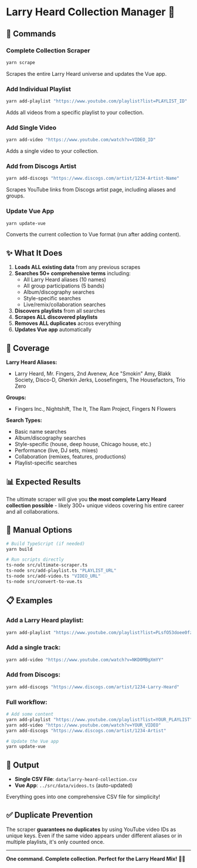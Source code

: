 # Larry Heard Collection Manager 🎵

## 🚀 Commands

### **Complete Collection Scraper**
```bash
yarn scrape
```
Scrapes the entire Larry Heard universe and updates the Vue app.

### **Add Individual Playlist**
```bash
yarn add-playlist "https://www.youtube.com/playlist?list=PLAYLIST_ID"
```
Adds all videos from a specific playlist to your collection.

### **Add Single Video**
```bash
yarn add-video "https://www.youtube.com/watch?v=VIDEO_ID"
```
Adds a single video to your collection.

### **Add from Discogs Artist**
```bash
yarn add-discogs "https://www.discogs.com/artist/1234-Artist-Name"
```
Scrapes YouTube links from Discogs artist page, including aliases and groups.

### **Update Vue App**
```bash
yarn update-vue
```
Converts the current collection to Vue format (run after adding content).

## ✨ What It Does

1. **Loads ALL existing data** from any previous scrapes
2. **Searches 50+ comprehensive terms** including:
   - All Larry Heard aliases (10 names)
   - All group participations (5 bands)
   - Album/discography searches
   - Style-specific searches
   - Live/remix/collaboration searches
3. **Discovers playlists** from all searches
4. **Scrapes ALL discovered playlists**
5. **Removes ALL duplicates** across everything
6. **Updates Vue app** automatically

## 🎯 Coverage

**Larry Heard Aliases:**
- Larry Heard, Mr. Fingers, 2nd Avenew, Ace "Smokin" Amy, Blakk Society, Disco-D, Gherkin Jerks, Loosefingers, The Housefactors, Trio Zero

**Groups:**
- Fingers Inc., Nightshift, The It, The Ram Project, Fingers N Flowers

**Search Types:**
- Basic name searches
- Album/discography searches
- Style-specific (house, deep house, Chicago house, etc.)
- Performance (live, DJ sets, mixes)
- Collaboration (remixes, features, productions)
- Playlist-specific searches

## 📊 Expected Results

The ultimate scraper will give you **the most complete Larry Heard collection possible** - likely 300+ unique videos covering his entire career and all collaborations.

## 🔧 Manual Options

```bash
# Build TypeScript (if needed)
yarn build

# Run scripts directly
ts-node src/ultimate-scraper.ts
ts-node src/add-playlist.ts "PLAYLIST_URL"
ts-node src/add-video.ts "VIDEO_URL"
ts-node src/convert-to-vue.ts
```

## 📋 Examples

### Add a Larry Heard playlist:
```bash
yarn add-playlist "https://www.youtube.com/playlist?list=PLsfO53doee0fzd6hDScc13_DNiCXbKHl8"
```

### Add a single track:
```bash
yarn add-video "https://www.youtube.com/watch?v=NKD0MBgXmYY"
```

### Add from Discogs:
```bash
yarn add-discogs "https://www.discogs.com/artist/1234-Larry-Heard"
```

### Full workflow:
```bash
# Add some content
yarn add-playlist "https://www.youtube.com/playlist?list=YOUR_PLAYLIST"
yarn add-video "https://www.youtube.com/watch?v=YOUR_VIDEO"
yarn add-discogs "https://www.discogs.com/artist/1234-Artist"

# Update the Vue app
yarn update-vue
```

## 📁 Output

- **Single CSV File**: `data/larry-heard-collection.csv`
- **Vue App**: `../src/data/videos.ts` (auto-updated)

Everything goes into one comprehensive CSV file for simplicity!

## ✅ Duplicate Prevention

The scraper **guarantees no duplicates** by using YouTube video IDs as unique keys. Even if the same video appears under different aliases or in multiple playlists, it's only counted once.

---

**One command. Complete collection. Perfect for the Larry Heard Mix!** 🎵✨